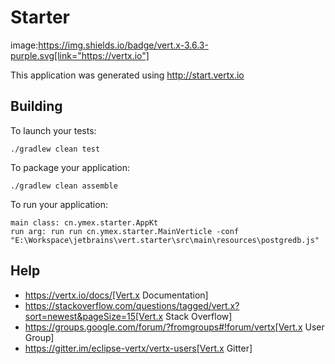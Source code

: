 # Starter

image:https://img.shields.io/badge/vert.x-3.6.3-purple.svg[link="https://vertx.io"]

This application was generated using http://start.vertx.io

## Building

To launch your tests:
```
./gradlew clean test
```

To package your application:
```
./gradlew clean assemble
```

To run your application:
```
main class: cn.ymex.starter.AppKt
run arg: run run cn.ymex.starter.MainVerticle -conf "E:\Workspace\jetbrains\vert.starter\src\main\resources\postgredb.js"
```

## Help

* https://vertx.io/docs/[Vert.x Documentation]
* https://stackoverflow.com/questions/tagged/vert.x?sort=newest&pageSize=15[Vert.x Stack Overflow]
* https://groups.google.com/forum/?fromgroups#!forum/vertx[Vert.x User Group]
* https://gitter.im/eclipse-vertx/vertx-users[Vert.x Gitter]


